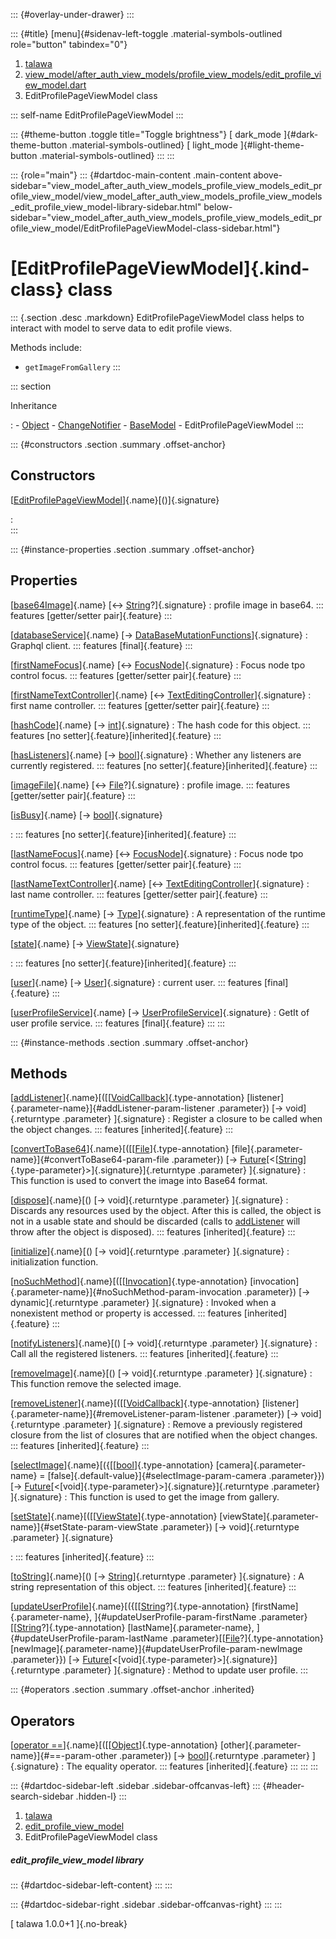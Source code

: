 ::: {#overlay-under-drawer}
:::

::: {#title}
[menu]{#sidenav-left-toggle .material-symbols-outlined role="button"
tabindex="0"}

1.  [talawa](../index.html)
2.  [view_model/after_auth_view_models/profile_view_models/edit_profile_view_model.dart](../view_model_after_auth_view_models_profile_view_models_edit_profile_view_model/)
3.  EditProfilePageViewModel class

::: self-name
EditProfilePageViewModel
:::

::: {#theme-button .toggle title="Toggle brightness"}
[ dark_mode ]{#dark-theme-button .material-symbols-outlined} [
light_mode ]{#light-theme-button .material-symbols-outlined}
:::
:::

::: {role="main"}
::: {#dartdoc-main-content .main-content above-sidebar="view_model_after_auth_view_models_profile_view_models_edit_profile_view_model/view_model_after_auth_view_models_profile_view_models_edit_profile_view_model-library-sidebar.html" below-sidebar="view_model_after_auth_view_models_profile_view_models_edit_profile_view_model/EditProfilePageViewModel-class-sidebar.html"}
<div>

# [EditProfilePageViewModel]{.kind-class} class

</div>

::: {.section .desc .markdown}
EditProfilePageViewModel class helps to interact with model to serve
data to edit profile views.

Methods include:

-   `getImageFromGallery`
:::

::: section

Inheritance

:   -   [Object](https://api.flutter.dev/flutter/dart-core/Object-class.html)
    -   [ChangeNotifier](https://api.flutter.dev/flutter/foundation/ChangeNotifier-class.html)
    -   [BaseModel](../view_model_base_view_model/BaseModel-class.html)
    -   EditProfilePageViewModel
:::

::: {#constructors .section .summary .offset-anchor}
## Constructors

[[EditProfilePageViewModel](../view_model_after_auth_view_models_profile_view_models_edit_profile_view_model/EditProfilePageViewModel/EditProfilePageViewModel.html)]{.name}[()]{.signature}

:   
:::

::: {#instance-properties .section .summary .offset-anchor}
## Properties

[[base64Image](../view_model_after_auth_view_models_profile_view_models_edit_profile_view_model/EditProfilePageViewModel/base64Image.html)]{.name} [↔ [String](https://api.flutter.dev/flutter/dart-core/String-class.html)?]{.signature}
:   profile image in base64.
    ::: features
    [getter/setter pair]{.feature}
    :::

[[databaseService](../view_model_after_auth_view_models_profile_view_models_edit_profile_view_model/EditProfilePageViewModel/databaseService.html)]{.name} [→ [DataBaseMutationFunctions](../services_database_mutation_functions/DataBaseMutationFunctions-class.html)]{.signature}
:   Graphql client.
    ::: features
    [final]{.feature}
    :::

[[firstNameFocus](../view_model_after_auth_view_models_profile_view_models_edit_profile_view_model/EditProfilePageViewModel/firstNameFocus.html)]{.name} [↔ [FocusNode](https://api.flutter.dev/flutter/widgets/FocusNode-class.html)]{.signature}
:   Focus node tpo control focus.
    ::: features
    [getter/setter pair]{.feature}
    :::

[[firstNameTextController](../view_model_after_auth_view_models_profile_view_models_edit_profile_view_model/EditProfilePageViewModel/firstNameTextController.html)]{.name} [↔ [TextEditingController](https://api.flutter.dev/flutter/widgets/TextEditingController-class.html)]{.signature}
:   first name controller.
    ::: features
    [getter/setter pair]{.feature}
    :::

[[hashCode](https://api.flutter.dev/flutter/dart-core/Object/hashCode.html)]{.name} [→ [int](https://api.flutter.dev/flutter/dart-core/int-class.html)]{.signature}
:   The hash code for this object.
    ::: features
    [no setter]{.feature}[inherited]{.feature}
    :::

[[hasListeners](https://api.flutter.dev/flutter/foundation/ChangeNotifier/hasListeners.html)]{.name} [→ [bool](https://api.flutter.dev/flutter/dart-core/bool-class.html)]{.signature}
:   Whether any listeners are currently registered.
    ::: features
    [no setter]{.feature}[inherited]{.feature}
    :::

[[imageFile](../view_model_after_auth_view_models_profile_view_models_edit_profile_view_model/EditProfilePageViewModel/imageFile.html)]{.name} [↔ [File](https://api.flutter.dev/flutter/dart-io/File-class.html)?]{.signature}
:   profile image.
    ::: features
    [getter/setter pair]{.feature}
    :::

[[isBusy](../view_model_base_view_model/BaseModel/isBusy.html)]{.name} [→ [bool](https://api.flutter.dev/flutter/dart-core/bool-class.html)]{.signature}

:   ::: features
    [no setter]{.feature}[inherited]{.feature}
    :::

[[lastNameFocus](../view_model_after_auth_view_models_profile_view_models_edit_profile_view_model/EditProfilePageViewModel/lastNameFocus.html)]{.name} [↔ [FocusNode](https://api.flutter.dev/flutter/widgets/FocusNode-class.html)]{.signature}
:   Focus node tpo control focus.
    ::: features
    [getter/setter pair]{.feature}
    :::

[[lastNameTextController](../view_model_after_auth_view_models_profile_view_models_edit_profile_view_model/EditProfilePageViewModel/lastNameTextController.html)]{.name} [↔ [TextEditingController](https://api.flutter.dev/flutter/widgets/TextEditingController-class.html)]{.signature}
:   last name controller.
    ::: features
    [getter/setter pair]{.feature}
    :::

[[runtimeType](https://api.flutter.dev/flutter/dart-core/Object/runtimeType.html)]{.name} [→ [Type](https://api.flutter.dev/flutter/dart-core/Type-class.html)]{.signature}
:   A representation of the runtime type of the object.
    ::: features
    [no setter]{.feature}[inherited]{.feature}
    :::

[[state](../view_model_base_view_model/BaseModel/state.html)]{.name} [→ [ViewState](../enums_enums/ViewState.html)]{.signature}

:   ::: features
    [no setter]{.feature}[inherited]{.feature}
    :::

[[user](../view_model_after_auth_view_models_profile_view_models_edit_profile_view_model/EditProfilePageViewModel/user.html)]{.name} [→ [User](../models_user_user_info/User-class.html)]{.signature}
:   current user.
    ::: features
    [final]{.feature}
    :::

[[userProfileService](../view_model_after_auth_view_models_profile_view_models_edit_profile_view_model/EditProfilePageViewModel/userProfileService.html)]{.name} [→ [UserProfileService](../services_user_profile_service/UserProfileService-class.html)]{.signature}
:   GetIt of user profile service.
    ::: features
    [final]{.feature}
    :::
:::

::: {#instance-methods .section .summary .offset-anchor}
## Methods

[[addListener](https://api.flutter.dev/flutter/foundation/ChangeNotifier/addListener.html)]{.name}[([[[VoidCallback](https://api.flutter.dev/flutter/dart-ui/VoidCallback.html)]{.type-annotation} [listener]{.parameter-name}]{#addListener-param-listener .parameter}) [→ void]{.returntype .parameter} ]{.signature}
:   Register a closure to be called when the object changes.
    ::: features
    [inherited]{.feature}
    :::

[[convertToBase64](../view_model_after_auth_view_models_profile_view_models_edit_profile_view_model/EditProfilePageViewModel/convertToBase64.html)]{.name}[([[[File](https://api.flutter.dev/flutter/dart-io/File-class.html)]{.type-annotation} [file]{.parameter-name}]{#convertToBase64-param-file .parameter}) [→ [Future](https://api.flutter.dev/flutter/dart-core/Future-class.html)[\<[[String](https://api.flutter.dev/flutter/dart-core/String-class.html)]{.type-parameter}\>]{.signature}]{.returntype .parameter} ]{.signature}
:   This function is used to convert the image into Base64 format.

[[dispose](https://api.flutter.dev/flutter/foundation/ChangeNotifier/dispose.html)]{.name}[() [→ void]{.returntype .parameter} ]{.signature}
:   Discards any resources used by the object. After this is called, the
    object is not in a usable state and should be discarded (calls to
    [addListener](https://api.flutter.dev/flutter/foundation/ChangeNotifier/addListener.html)
    will throw after the object is disposed).
    ::: features
    [inherited]{.feature}
    :::

[[initialize](../view_model_after_auth_view_models_profile_view_models_edit_profile_view_model/EditProfilePageViewModel/initialize.html)]{.name}[() [→ void]{.returntype .parameter} ]{.signature}
:   initialization function.

[[noSuchMethod](https://api.flutter.dev/flutter/dart-core/Object/noSuchMethod.html)]{.name}[([[[Invocation](https://api.flutter.dev/flutter/dart-core/Invocation-class.html)]{.type-annotation} [invocation]{.parameter-name}]{#noSuchMethod-param-invocation .parameter}) [→ dynamic]{.returntype .parameter} ]{.signature}
:   Invoked when a nonexistent method or property is accessed.
    ::: features
    [inherited]{.feature}
    :::

[[notifyListeners](https://api.flutter.dev/flutter/foundation/ChangeNotifier/notifyListeners.html)]{.name}[() [→ void]{.returntype .parameter} ]{.signature}
:   Call all the registered listeners.
    ::: features
    [inherited]{.feature}
    :::

[[removeImage](../view_model_after_auth_view_models_profile_view_models_edit_profile_view_model/EditProfilePageViewModel/removeImage.html)]{.name}[() [→ void]{.returntype .parameter} ]{.signature}
:   This function remove the selected image.

[[removeListener](https://api.flutter.dev/flutter/foundation/ChangeNotifier/removeListener.html)]{.name}[([[[VoidCallback](https://api.flutter.dev/flutter/dart-ui/VoidCallback.html)]{.type-annotation} [listener]{.parameter-name}]{#removeListener-param-listener .parameter}) [→ void]{.returntype .parameter} ]{.signature}
:   Remove a previously registered closure from the list of closures
    that are notified when the object changes.
    ::: features
    [inherited]{.feature}
    :::

[[selectImage](../view_model_after_auth_view_models_profile_view_models_edit_profile_view_model/EditProfilePageViewModel/selectImage.html)]{.name}[({[[[bool](https://api.flutter.dev/flutter/dart-core/bool-class.html)]{.type-annotation} [camera]{.parameter-name} = [false]{.default-value}]{#selectImage-param-camera .parameter}}) [→ [Future](https://api.flutter.dev/flutter/dart-core/Future-class.html)[\<[void]{.type-parameter}\>]{.signature}]{.returntype .parameter} ]{.signature}
:   This function is used to get the image from gallery.

[[setState](../view_model_base_view_model/BaseModel/setState.html)]{.name}[([[[ViewState](../enums_enums/ViewState.html)]{.type-annotation} [viewState]{.parameter-name}]{#setState-param-viewState .parameter}) [→ void]{.returntype .parameter} ]{.signature}

:   ::: features
    [inherited]{.feature}
    :::

[[toString](https://api.flutter.dev/flutter/dart-core/Object/toString.html)]{.name}[() [→ [String](https://api.flutter.dev/flutter/dart-core/String-class.html)]{.returntype .parameter} ]{.signature}
:   A string representation of this object.
    ::: features
    [inherited]{.feature}
    :::

[[updateUserProfile](../view_model_after_auth_view_models_profile_view_models_edit_profile_view_model/EditProfilePageViewModel/updateUserProfile.html)]{.name}[({[[[String](https://api.flutter.dev/flutter/dart-core/String-class.html)?]{.type-annotation} [firstName]{.parameter-name}, ]{#updateUserProfile-param-firstName .parameter}[[[String](https://api.flutter.dev/flutter/dart-core/String-class.html)?]{.type-annotation} [lastName]{.parameter-name}, ]{#updateUserProfile-param-lastName .parameter}[[[File](https://api.flutter.dev/flutter/dart-io/File-class.html)?]{.type-annotation} [newImage]{.parameter-name}]{#updateUserProfile-param-newImage .parameter}}) [→ [Future](https://api.flutter.dev/flutter/dart-core/Future-class.html)[\<[void]{.type-parameter}\>]{.signature}]{.returntype .parameter} ]{.signature}
:   Method to update user profile.
:::

::: {#operators .section .summary .offset-anchor .inherited}
## Operators

[[operator ==](https://api.flutter.dev/flutter/dart-core/Object/operator_equals.html)]{.name}[([[[Object](https://api.flutter.dev/flutter/dart-core/Object-class.html)]{.type-annotation} [other]{.parameter-name}]{#==-param-other .parameter}) [→ [bool](https://api.flutter.dev/flutter/dart-core/bool-class.html)]{.returntype .parameter} ]{.signature}
:   The equality operator.
    ::: features
    [inherited]{.feature}
    :::
:::
:::

::: {#dartdoc-sidebar-left .sidebar .sidebar-offcanvas-left}
::: {#header-search-sidebar .hidden-l}
:::

1.  [talawa](../index.html)
2.  [edit_profile_view_model](../view_model_after_auth_view_models_profile_view_models_edit_profile_view_model/)
3.  EditProfilePageViewModel class

##### edit_profile_view_model library

::: {#dartdoc-sidebar-left-content}
:::
:::

::: {#dartdoc-sidebar-right .sidebar .sidebar-offcanvas-right}
:::
:::

[ talawa 1.0.0+1 ]{.no-break}
